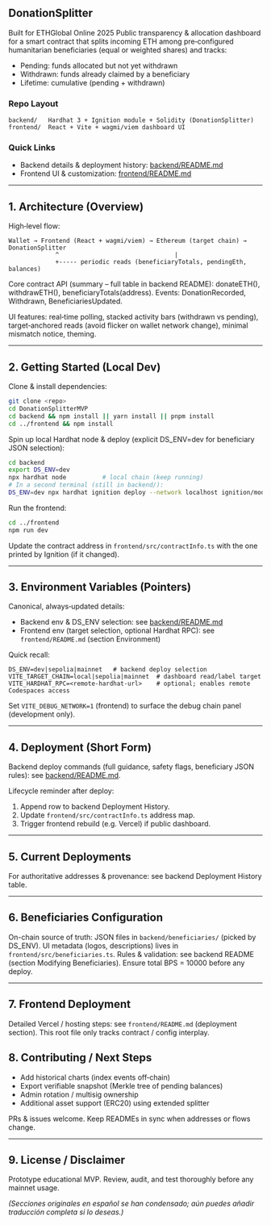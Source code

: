 ## DonationSplitter

Built for ETHGlobal Online 2025
Public transparency & allocation dashboard for a smart contract that splits incoming ETH among pre‑configured humanitarian beneficiaries (equal or weighted shares) and tracks:

- Pending: funds allocated but not yet withdrawn
- Withdrawn: funds already claimed by a beneficiary
- Lifetime: cumulative (pending + withdrawn)

### Repo Layout
```
backend/   Hardhat 3 + Ignition module + Solidity (DonationSplitter)
frontend/  React + Vite + wagmi/viem dashboard UI
```

### Quick Links
- Backend details & deployment history: [backend/README.md](./backend/README.md)
- Frontend UI & customization: [frontend/README.md](./frontend/README.md)

---
## 1. Architecture (Overview)
High‑level flow:
```
Wallet → Frontend (React + wagmi/viem) → Ethereum (target chain) → DonationSplitter
             ^                                |
             +----- periodic reads (beneficiaryTotals, pendingEth, balances)
```
Core contract API (summary – full table in backend README): donateETH(), withdrawETH(), beneficiaryTotals(address).
Events: DonationRecorded, Withdrawn, BeneficiariesUpdated.

UI features: real‑time polling, stacked activity bars (withdrawn vs pending), target‑anchored reads (avoid flicker on wallet network change), minimal mismatch notice, theming.

---
## 2. Getting Started (Local Dev)
Clone & install dependencies:
```bash
git clone <repo>
cd DonationSplitterMVP
cd backend && npm install || yarn install || pnpm install
cd ../frontend && npm install
```

Spin up local Hardhat node & deploy (explicit DS_ENV=dev for beneficiary JSON selection):
```bash
cd backend
export DS_ENV=dev
npx hardhat node          # local chain (keep running)
# In a second terminal (still in backend/):
DS_ENV=dev npx hardhat ignition deploy --network localhost ignition/modules/DonationSplitter.ts
```

Run the frontend:
```bash
cd ../frontend
npm run dev
```

Update the contract address in `frontend/src/contractInfo.ts` with the one printed by Ignition (if it changed).

---
## 3. Environment Variables (Pointers)
Canonical, always‑updated details:
- Backend env & DS_ENV selection: see [backend/README.md](./backend/README.md#environment--secrets)
- Frontend env (target selection, optional Hardhat RPC): see `frontend/README.md` (section Environment)

Quick recall:
```
DS_ENV=dev|sepolia|mainnet   # backend deploy selection
VITE_TARGET_CHAIN=local|sepolia|mainnet  # dashboard read/label target
VITE_HARDHAT_RPC=<remote-hardhat-url>    # optional; enables remote Codespaces access
```
Set `VITE_DEBUG_NETWORK=1` (frontend) to surface the debug chain panel (development only).

---
## 4. Deployment (Short Form)
Backend deploy commands (full guidance, safety flags, beneficiary JSON rules): see [backend/README.md](./backend/README.md#deploy-testnet--mainnet).

Lifecycle reminder after deploy:
1. Append row to backend Deployment History.
2. Update `frontend/src/contractInfo.ts` address map.
3. Trigger frontend rebuild (e.g. Vercel) if public dashboard.

---
## 5. Current Deployments
For authoritative addresses & provenance: see backend Deployment History table.

---
## 6. Beneficiaries Configuration
On-chain source of truth: JSON files in `backend/beneficiaries/` (picked by DS_ENV). UI metadata (logos, descriptions) lives in `frontend/src/beneficiaries.ts`.
Rules & validation: see backend README (section Modifying Beneficiaries). Ensure total BPS = 10000 before any deploy.

---
## 7. Frontend Deployment
Detailed Vercel / hosting steps: see `frontend/README.md` (deployment section). This root file only tracks contract / config interplay.

## 8. Contributing / Next Steps
- Add historical charts (index events off‑chain)
- Export verifiable snapshot (Merkle tree of pending balances)
- Admin rotation / multisig ownership
- Additional asset support (ERC20) using extended splitter

PRs & issues welcome. Keep READMEs in sync when addresses or flows change.

---
## 9. License / Disclaimer
Prototype educational MVP. Review, audit, and test thoroughly before any mainnet usage.

*(Secciones originales en español se han condensado; aún puedes añadir traducción completa si lo deseas.)*
